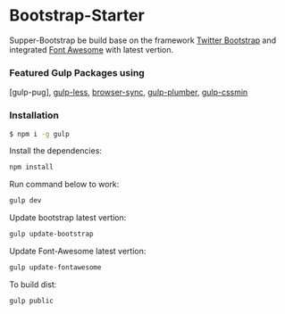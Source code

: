 # Bootstrap-Starter

Supper-Bootstrap be build base on the framework [Twitter Bootstrap] and integrated [Font Awesome] with latest vertion.

### Featured Gulp Packages using
[gulp-pug], [gulp-less], [browser-sync], [gulp-plumber], [gulp-cssmin]

### Installation

```sh
$ npm i -g gulp
```
Install the dependencies:
```sh
npm install
```

Run command below to work:
```sh
gulp dev
```

Update bootstrap latest vertion:
```sh
gulp update-bootstrap
```

Update Font-Awesome latest vertion:
```sh
gulp update-fontawesome
```

To build dist:
```sh
gulp public
```

[Font Awesome]: <http://fortawesome.github.io/Font-Awesome/>
[Twitter Bootstrap]: <http://getbootstrap.com/>
[browser-sync]: <https://www.npmjs.com/package/browser-sync]>
[Gulp]: <http://gulpjs.com>
[gulp-plumber]: <https://www.npmjs.com/package/gulp-plumber>
[gulp-less]: <https://www.npmjs.com/package/gulp-less>
[gulp-cssmin]: <https://www.npmjs.com/package/gulp-cssmin>
